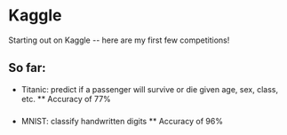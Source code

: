 # Kaggle
Starting out on Kaggle -- here are my first few competitions!

## So far:
  * Titanic: predict if a passenger will survive or die given age, sex, class, etc.
  ** Accuracy of 77%
  ###
  * MNIST: classify handwritten digits
  ** Accuracy of 96%
